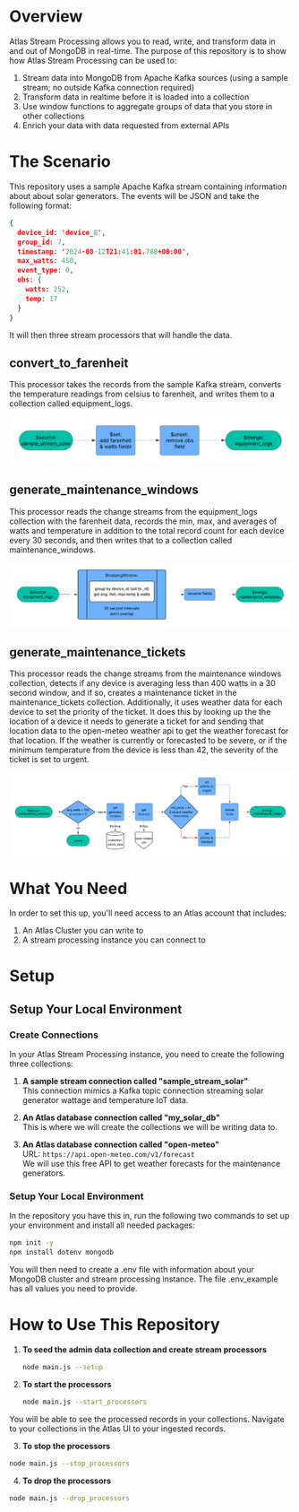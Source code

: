 # Overview

Atlas Stream Processing allows you to read, write, and transform data in and out of MongoDB in real-time.  The purpose of this repository is to show how Atlas Stream Processing can be used to:

1. Stream data into MongoDB from Apache Kafka sources (using a sample stream; no outside Kafka connection required)
2. Transform data in realtime before it is loaded into a collection
3. Use window functions to aggregate groups of data that you store in other collections
4. Enrich your data with data requested from external APIs

# The Scenario

This repository uses a sample Apache Kafka stream containing information about about solar generators.  The events will be JSON and take the following format:

```json
{
  device_id: 'device_8',
  group_id: 7,
  timestamp: '2024-08-12T21:41:01.788+00:00',
  max_watts: 450,
  event_type: 0,
  obs: {
    watts: 252,
    temp: 17
  }
}
```

It will then three stream processors that will handle the data.

## convert_to_farenheit

This processor takes the records from the sample Kafka stream, converts the temperature readings from celsius to farenheit, and writes them to a collection called equipment_logs.

![convert_to_farenheit flowchart](./diagrams/convert_to_farenheit.png)

## generate_maintenance_windows

This processor reads the change streams from the equipment_logs collection with the farenheit data, records the min, max, and averages of watts and temperature in addition to the total record count for each device every 30 seconds, and then writes that to a collection called maintenance_windows.

![generate_maintenance_windows flowchart](./diagrams/generate_maintenance_windows.png)

## generate_maintenance_tickets

This processor reads the change streams from the maintenance windows collection, detects if any device is averaging less than 400 watts in a 30 second window, and if so, creates a maintenance ticket in the maintenance_tickets collection.  Additionally, it uses weather data for each device to set the priority of the ticket.  It does this by looking up the the location of a device it needs to generate a ticket for and sending that location data to the open-meteo weather api to get the weather forecast for that location.  If the weather is currently or forecasted to be severe, or if the minimum temperature from the device is less than 42, the severity of the ticket is set to urgent.

![generate_maintenance_tickets flowchart](./diagrams/generate_maintenance_tickets.png)


# What You Need

In order to set this up, you'll need access to an Atlas account that includes:

1. An Atlas Cluster you can write to
2. A stream processing instance you can connect to

# Setup

## Setup Your Local Environment

### Create Connections

In your Atlas Stream Processing instance, you need to create the following three collections:

1. **A sample stream connection called "sample_stream_solar"**  
   This connection mimics a Kafka topic connection streaming solar generator wattage and temperature IoT data.

2. **An Atlas database connection called "my_solar_db"**  
   This is where we will create the collections we will be writing data to.

3. **An Atlas database connection called "open-meteo"**  
   URL: `https://api.open-meteo.com/v1/forecast`  
   We will use this free API to get weather forecasts for the maintenance generators.

### Setup Your Local Environment

In the repository you have this in, run the following two commands to set up your environment and install all needed packages:

```bash
npm init -y
npm install dotenv mongodb
```

You will then need to create a .env file with information about your MongoDB cluster and stream processing instance.  The file .env_example has all values you need to provide.

# How to Use This Repository

1. **To seed the admin data collection and create stream processors**  
   ```bash
   node main.js --setup
   ```

2. **To start the processors**
   ```bash
   node main.js --start_processors
   ```
You will be able to see the processed records in your collections.  Navigate to your collections in the Atlas UI to your ingested records.

3. **To stop the processors**
```bash
node main.js --stop_processors
```

4. **To drop the processors**
```bash
node main.js --drop_processors
```